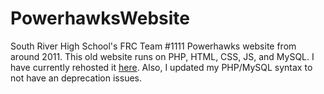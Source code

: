 # PowerhawksWebsite

South River High School's FRC Team #1111 Powerhawks website from around 2011. This old website runs on PHP, HTML, CSS, JS, and MySQL. I have currently rehosted it [here](http://powerhawks.sanjitdutta.me/). Also, I updated my PHP/MySQL syntax to not have an deprecation issues.
